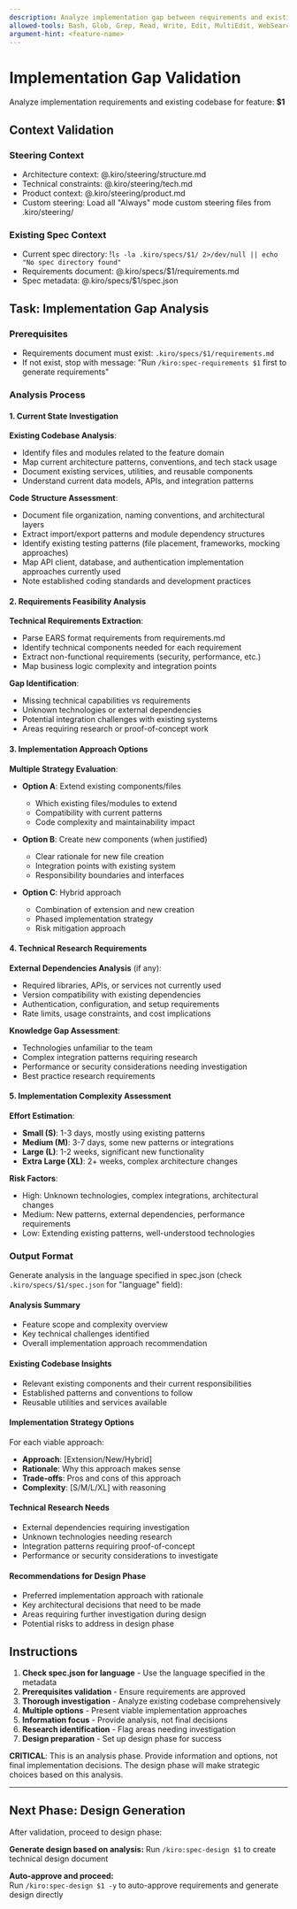 ```yaml
---
description: Analyze implementation gap between requirements and existing codebase
allowed-tools: Bash, Glob, Grep, Read, Write, Edit, MultiEdit, WebSearch, WebFetch
argument-hint: <feature-name>
---
```


# Implementation Gap Validation

Analyze implementation requirements and existing codebase for feature: **$1**

## Context Validation

### Steering Context

- Architecture context: @.kiro/steering/structure.md
- Technical constraints: @.kiro/steering/tech.md
- Product context: @.kiro/steering/product.md
- Custom steering: Load all "Always" mode custom steering files from .kiro/steering/

### Existing Spec Context

- Current spec directory: !`ls -la .kiro/specs/$1/ 2>/dev/null || echo "No spec directory found"`
- Requirements document: @.kiro/specs/$1/requirements.md
- Spec metadata: @.kiro/specs/$1/spec.json

## Task: Implementation Gap Analysis

### Prerequisites

- Requirements document must exist: `.kiro/specs/$1/requirements.md`
- If not exist, stop with message: "Run `/kiro:spec-requirements $1` first to generate requirements"

### Analysis Process

#### 1. Current State Investigation

**Existing Codebase Analysis**:

- Identify files and modules related to the feature domain
- Map current architecture patterns, conventions, and tech stack usage
- Document existing services, utilities, and reusable components
- Understand current data models, APIs, and integration patterns

**Code Structure Assessment**:

- Document file organization, naming conventions, and architectural layers
- Extract import/export patterns and module dependency structures
- Identify existing testing patterns (file placement, frameworks, mocking approaches)
- Map API client, database, and authentication implementation approaches currently used
- Note established coding standards and development practices

#### 2. Requirements Feasibility Analysis

**Technical Requirements Extraction**:

- Parse EARS format requirements from requirements.md
- Identify technical components needed for each requirement
- Extract non-functional requirements (security, performance, etc.)
- Map business logic complexity and integration points

**Gap Identification**:

- Missing technical capabilities vs requirements
- Unknown technologies or external dependencies
- Potential integration challenges with existing systems
- Areas requiring research or proof-of-concept work

#### 3. Implementation Approach Options

**Multiple Strategy Evaluation**:

- **Option A**: Extend existing components/files
  - Which existing files/modules to extend
  - Compatibility with current patterns
  - Code complexity and maintainability impact

- **Option B**: Create new components (when justified)
  - Clear rationale for new file creation
  - Integration points with existing system
  - Responsibility boundaries and interfaces

- **Option C**: Hybrid approach
  - Combination of extension and new creation
  - Phased implementation strategy
  - Risk mitigation approach

#### 4. Technical Research Requirements

**External Dependencies Analysis** (if any):

- Required libraries, APIs, or services not currently used
- Version compatibility with existing dependencies
- Authentication, configuration, and setup requirements
- Rate limits, usage constraints, and cost implications

**Knowledge Gap Assessment**:

- Technologies unfamiliar to the team
- Complex integration patterns requiring research
- Performance or security considerations needing investigation
- Best practice research requirements

#### 5. Implementation Complexity Assessment

**Effort Estimation**:

- **Small (S)**: 1-3 days, mostly using existing patterns
- **Medium (M)**: 3-7 days, some new patterns or integrations
- **Large (L)**: 1-2 weeks, significant new functionality
- **Extra Large (XL)**: 2+ weeks, complex architecture changes

**Risk Factors**:

- High: Unknown technologies, complex integrations, architectural changes
- Medium: New patterns, external dependencies, performance requirements
- Low: Extending existing patterns, well-understood technologies

### Output Format

Generate analysis in the language specified in spec.json (check `.kiro/specs/$1/spec.json` for "language" field):

#### Analysis Summary

- Feature scope and complexity overview
- Key technical challenges identified
- Overall implementation approach recommendation

#### Existing Codebase Insights

- Relevant existing components and their current responsibilities
- Established patterns and conventions to follow
- Reusable utilities and services available

#### Implementation Strategy Options

For each viable approach:

- **Approach**: [Extension/New/Hybrid]
- **Rationale**: Why this approach makes sense
- **Trade-offs**: Pros and cons of this approach
- **Complexity**: [S/M/L/XL] with reasoning

#### Technical Research Needs

- External dependencies requiring investigation
- Unknown technologies needing research
- Integration patterns requiring proof-of-concept
- Performance or security considerations to investigate

#### Recommendations for Design Phase

- Preferred implementation approach with rationale
- Key architectural decisions that need to be made
- Areas requiring further investigation during design
- Potential risks to address in design phase

## Instructions

1. **Check spec.json for language** - Use the language specified in the metadata
2. **Prerequisites validation** - Ensure requirements are approved
3. **Thorough investigation** - Analyze existing codebase comprehensively
4. **Multiple options** - Present viable implementation approaches
5. **Information focus** - Provide analysis, not final decisions
6. **Research identification** - Flag areas needing investigation
7. **Design preparation** - Set up design phase for success

**CRITICAL**: This is an analysis phase. Provide information and options, not final implementation decisions. The design phase will make strategic choices based on this analysis.

---

## Next Phase: Design Generation

After validation, proceed to design phase:

**Generate design based on analysis:**
Run `/kiro:spec-design $1` to create technical design document

**Auto-approve and proceed:**  
Run `/kiro:spec-design $1 -y` to auto-approve requirements and generate design directly
